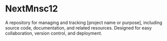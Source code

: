 # NextMnsc12
A repository for managing and tracking [project name or purpose], including source code, documentation, and related resources. Designed for easy collaboration, version control, and deployment.
